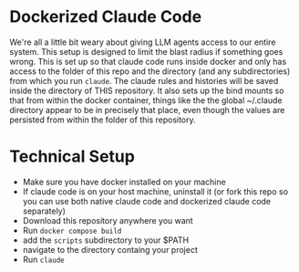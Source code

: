 # Dockerized Claude Code

We're all a little bit weary about giving LLM agents access to our entire system.  This setup is designed to limit the blast radius if something goes wrong.  This is set up so that claude code runs inside docker and only has access to the folder of this repo and the directory (and any subdirectories) from which you run `claude`.  The claude rules and histories will be saved inside the directory of THIS repository.  It also sets up the bind mounts so that from within the docker container, things like the the global ~/.claude directory appear to be in precisely that place, even though the values are persisted from within the folder of this repository.

# Technical Setup

- Make sure you have docker installed on your machine
- If claude code is on your host machine, uninstall it (or fork this repo so you can use both native claude code and dockerized claude code separately)
- Download this repository anywhere you want
- Run `docker compose build`
- add the `scripts` subdirectory to your $PATH
- navigate to the directory containg your project
- Run `claude`
